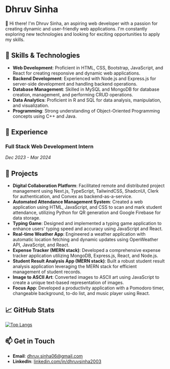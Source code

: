 # Dhruv Sinha

👋 Hi there! I'm Dhruv Sinha, an aspiring web developer with a passion for creating dynamic and user-friendly web applications. I'm constantly exploring new technologies and looking for exciting opportunities to apply my skills.

## 🔧 Skills & Technologies

- **Web Development**: Proficient in HTML, CSS, Bootstrap, JavaScript, and React for creating responsive and dynamic web applications.
- **Backend Development**: Experienced with Node.js and Express.js for server-side development and handling backend operations.
- **Database Management**: Skilled in MySQL and MongoDB for database creation, management, and performing CRUD operations.
- **Data Analytics**: Proficient in R and SQL for data analysis, manipulation, and visualization.
- **Programming**: Strong understanding of Object-Oriented Programming concepts using C++ and Java.


## 🌟 Experience

### Full Stack Web Development Intern
*Dec 2023 - Mar 2024*

## 🚀 Projects

- **Digital Collaboration Platform**: Facilitated remote and distributed project management using Next.js, TypeScript, TailwindCSS, ShadcnUI, Clerk for authentication, and Convex as backend-as-a-service.
- **Automated Attendance Management System**: Created a web application using HTML, JavaScript, and CSS to scan and mark student attendance, utilizing Python for QR generation and Google Firebase for data storage.
- **Typing Game**: Designed and implemented a typing game application to enhance users' typing speed and accuracy using JavaScript and React.
- **Real-time Weather App**: Engineered a weather application with automatic location fetching and dynamic updates using OpenWeather API, JavaScript, and React.
- **Expense Tracker (MERN stack)**: Developed a comprehensive expense tracker application utilizing MongoDB, Express.js, React, and Node.js.
- **Student Result Analysis App (MERN stack)**: Built a robust student result analysis application leveraging the MERN stack for efficient management of student records.
- **Image to ASCII Art**: Converted images to ASCII art using JavaScript to create a unique text-based representation of images.
- **Focus App**: Developed a productivity application with a Pomodoro timer, changeable background, to-do list, and music player using React.

## 📈 GitHub Stats

[![Top Langs](https://github-readme-stats.vercel.app/api/top-langs/?username=DhruvSinha2003&layout=compact&theme=radical)](https://github.com/anuraghazra/github-readme-stats)

## 📫 Get in Touch

- **Email**: [dhruv.sinha06@gmail.com](mailto:dhruv.sinha06@gmail.com)
- **LinkedIn**: [linkedin.com/in/dhruvsinha2003](https://www.linkedin.com/in/dhruvsinha2003)
